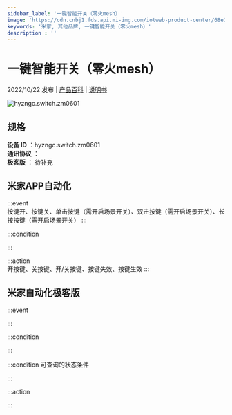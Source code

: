 ```yaml
---
sidebar_label: '一键智能开关（零火mesh）'
image: 'https://cdn.cnbj1.fds.api.mi-img.com/iotweb-product-center/68e10670afe66cb2465619bf3db8e95a_1661830146632.png?GalaxyAccessKeyId=AKVGLQWBOVIRQ3XLEW&Expires=9223372036854775807&Signature=Uy766qR1dAm+ML5G+mCgffv74Y8='
keywords: '米家, 其他品牌, 一键智能开关（零火mesh）'
description : ''
---
```

# 一键智能开关（零火mesh）

2022/10/22 发布 | [产品百科](https://home.mi.com/webapp/content/baike/product/index.html?model=hyzngc.switch.zm0601/) | [说明书](https://home.mi.com/views/introduction.html?model=hyzngc.switch.zm0601&region=cn)

![hyzngc.switch.zm0601](https://cdn.cnbj1.fds.api.mi-img.com/iotweb-product-center/68e10670afe66cb2465619bf3db8e95a_1661830146632.png?GalaxyAccessKeyId=AKVGLQWBOVIRQ3XLEW&Expires=9223372036854775807&Signature=Uy766qR1dAm+ML5G+mCgffv74Y8=)

## 规格  
> 
**设备 ID** ：hyzngc.switch.zm0601  
**通讯协议** ：  
**极客版**  ： 待补充 


## 米家APP自动化  

:::event  
按键开、按键关、单击按键（需开启场景开关）、双击按键（需开启场景开关）、长按按键（需开启场景开关）
:::

:::condition  

:::

:::action   
开按键、关按键、开/关按键、按键失效、按键生效
:::

## 米家自动化极客版  

:::event  

:::

:::condition  

:::

:::condition 可查询的状态条件  

:::

:::action  

:::

        
